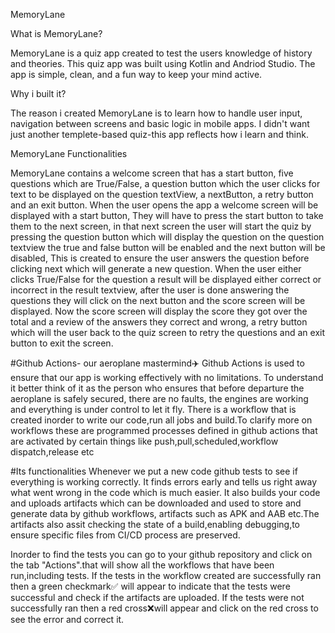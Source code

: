 MemoryLane

What is MemoryLane?

MemoryLane is a quiz app created to test the users knowledge of history and theories. This quiz app was built using Kotlin and Andriod Studio.
The app is simple, clean, and a fun way to keep your mind active. 

Why i built it?

The reason i created MemoryLane is to learn how to handle user input, navigation between 
screens and basic logic in mobile apps. I didn't want just another templete-based quiz-this app reflects how i learn and think.

MemoryLane Functionalities

MemoryLane contains a welcome screen that has a start button, five questions which are True/False, a question button which the user clicks for text to be displayed on the question textView,
a nextButton, a retry button and an exit button. When the user opens the app a welcome screen will be displayed with a start button, They will have to press the start button to take them to the next
screen, in that next screen the user will start the quiz by pressing the question button which will display the question on the question textview the true and false button will be enabled and the next button 
will be disabled, This is created to ensure the user answers the question before clicking next which will generate a new question. When the user either clicks True/False for the question a result will be displayed
either correct or incorrect in the result textview, after the user is done answering the questions they will click on the next button and the score screen will be displayed. Now the score screen will display the score they got over the total and a review of the answers they correct and wrong, a retry button which will the user back to the quiz screen to retry the questions and an exit button to exit the screen.

#Github Actions- our aeroplane mastermind✈️
Github Actions is used to ensure that our app is working effectively with no limitations.
To understand it better think of it as the person who ensures that before departure the aeroplane is safely secured, there are no faults, the engines are working and everything is under control to let it fly.
There is a workflow that is created inorder to write our code,run all jobs and build.To clarify more on workflows these are programmed processes defined in github actions that are activated by certain things like push,pull,scheduled,workflow dispatch,release etc

#Its functionalities
Whenever we put a new code github tests to see if everything is working correctly.
It finds errors early and tells us right away what went wrong in the code which is much easier.
It also builds your code and uploads artifacts which can be downloaded and used to store and generate data by github workflows, artifacts such as APK and AAB etc.The artifacts also assit checking the state of a build,enabling debugging,to ensure specific files from CI/CD process are preserved.

Inorder to find the tests you can go to your github repository and click on the tab "Actions".that will show all the workflows that have been run,including tests.
If the tests in the workflow created are successfully ran then a green checkmark✅ will appear to indicate that the tests were successful and check if the artifacts are uploaded.
If the tests were not successfully ran then a red cross❌will appear and click on the red cross to see the error and correct it.



